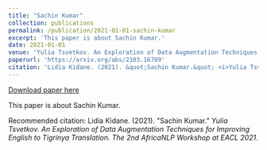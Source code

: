 ```yaml
---
title: "Sachin Kumar"
collection: publications
permalink: /publication/2021-01-01-sachin-kumar
excerpt: 'This paper is about Sachin Kumar.'
date: 2021-01-01
venue: 'Yulia Tsvetkov. An Exploration of Data Augmentation Techniques for Improving English to Tigrinya Translation. The 2nd AfricaNLP Workshop at EACL 2021'
paperurl: 'https://arxiv.org/abs/2103.16789'
citation: 'Lidia Kidane. (2021). &quot;Sachin Kumar.&quot; <i>Yulia Tsvetkov. An Exploration of Data Augmentation Techniques for Improving English to Tigrinya Translation. The 2nd AfricaNLP Workshop at EACL 2021</i>.'
---
```


<a href='https://arxiv.org/abs/2103.16789'>Download paper here</a>

This paper is about Sachin Kumar.

Recommended citation: Lidia Kidane. (2021). "Sachin Kumar." <i>Yulia Tsvetkov. An Exploration of Data Augmentation Techniques for Improving English to Tigrinya Translation. The 2nd AfricaNLP Workshop at EACL 2021</i>.